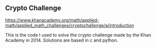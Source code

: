 Crypto Challenge
----------------

https://www.khanacademy.org/math/applied-math/applied_math_challenges/cryptochallenge/a/introduction

This is the code I used to solve the crypto challenge made by the Khan Academy in 2014. Solutions are based in c and python.
